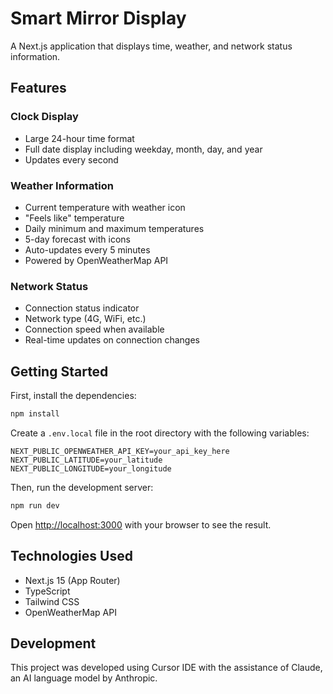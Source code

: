 # Smart Mirror Display

A Next.js application that displays time, weather, and network status information.

## Features

### Clock Display
- Large 24-hour time format
- Full date display including weekday, month, day, and year
- Updates every second

### Weather Information
- Current temperature with weather icon
- "Feels like" temperature
- Daily minimum and maximum temperatures
- 5-day forecast with icons
- Auto-updates every 5 minutes
- Powered by OpenWeatherMap API

### Network Status
- Connection status indicator
- Network type (4G, WiFi, etc.)
- Connection speed when available
- Real-time updates on connection changes

## Getting Started

First, install the dependencies:

```bash
npm install
```

Create a `.env.local` file in the root directory with the following variables:
```
NEXT_PUBLIC_OPENWEATHER_API_KEY=your_api_key_here
NEXT_PUBLIC_LATITUDE=your_latitude
NEXT_PUBLIC_LONGITUDE=your_longitude
```

Then, run the development server:

```bash
npm run dev
```

Open [http://localhost:3000](http://localhost:3000) with your browser to see the result.

## Technologies Used

- Next.js 15 (App Router)
- TypeScript
- Tailwind CSS
- OpenWeatherMap API

## Development

This project was developed using Cursor IDE with the assistance of Claude, an AI language model by Anthropic.
